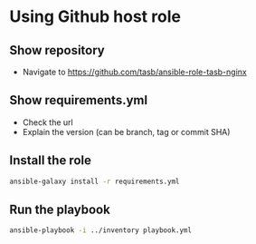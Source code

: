 # Using Github host role

## Show repository

- Navigate to <https://github.com/tasb/ansible-role-tasb-nginx>

## Show requirements.yml

- Check the url
- Explain the version (can be branch, tag or commit SHA)

## Install the role

```bash
ansible-galaxy install -r requirements.yml
```

## Run the playbook

```bash
ansible-playbook -i ../inventory playbook.yml
```
